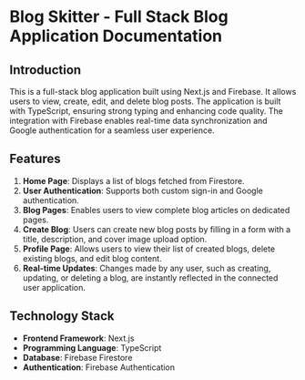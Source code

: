 # Blog Skitter - Full Stack Blog Application Documentation

## Introduction

This is a full-stack blog application built using Next.js and Firebase. It allows users to view, create, edit, and delete blog posts. The application is built with TypeScript, ensuring strong typing and enhancing code quality. The integration with Firebase enables real-time data synchronization and Google authentication for a seamless user experience.

## Features

1. **Home Page**: Displays a list of blogs fetched from Firestore.
2. **User Authentication**: Supports both custom sign-in and Google authentication.
3. **Blog Pages**: Enables users to view complete blog articles on dedicated pages.
4. **Create Blog**: Users can create new blog posts by filling in a form with a title, description, and cover image upload option.
5. **Profile Page**: Allows users to view their list of created blogs, delete existing blogs, and edit blog content.
6. **Real-time Updates**: Changes made by any user, such as creating, updating, or deleting a blog, are instantly reflected in the connected user application.

## Technology Stack

- **Frontend Framework**: Next.js
- **Programming Language**: TypeScript
- **Database**: Firebase Firestore
- **Authentication**: Firebase Authentication
